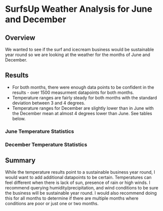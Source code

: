 # SurfsUp Weather Analysis for June and December

## Overview
We wanted to see if the surf and icecream business would be sustainable year round so we are looking at the weather for the months of June and December. 

## Results
- For both months, there were enough data points to be confident in the results - over 1500 measurment datapoints for both months.
- Temperature ranges are fairly steady for both months with the standard deviation between 3 and 4 degrees. 
- Temperature ranges for December are slightly lower than in June with the December mean at almost 4 degrees lower than June. See tables below.
### June Temperature Statistics

### December Temperature Statistics


## Summary
While the temperature results point to a sustainable business year round, I would want to add additional datapoints to be certain. Temperatures can feel different when there is lack of sun, presence of rain or high winds. I recommend querying humidity/precipitation, and wind conditions to be sure the business will be sustainable year round. I would also recommend doing this for all months to determine if there are multiple months where conditions are poor or just one or two months.
